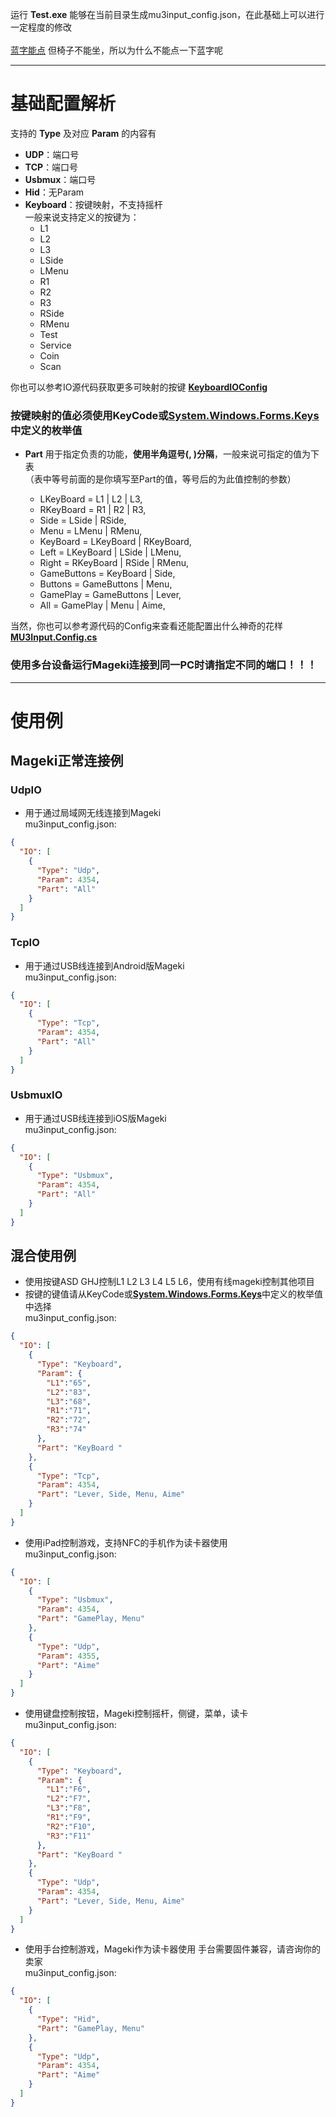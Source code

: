 运行 __Test.exe__ 能够在当前目录生成mu3input_config.json，在此基础上可以进行一定程度的修改<br><br>
[蓝字能点](https://www.bilibili.com/video/BV1GJ411x7h7) 但椅子不能坐，所以为什么不能点一下蓝字呢<br>

***

# 基础配置解析

支持的 __Type__ 及对应 __Param__ 的内容有
- __UDP__：端口号
- __TCP__：端口号
- __Usbmux__：端口号
- __Hid__：无Param
- __Keyboard__：按键映射，不支持摇杆<br>
一般来说支持定义的按键为：
   - L1
   - L2
   - L3
   - LSide
   - LMenu
   - R1
   - R2
   - R3
   - RSide
   - RMenu
   - Test
   - Service
   - Coin
   - Scan

你也可以参考IO源代码获取更多可映射的按键 [__KeyboardIOConfig__](https://github.com/Sanheiii/ongeki-io/blob/develop/MU3Input/IO/KeyboardIO.cs#L82)

### 按键映射的值必须使用KeyCode或[__System.Windows.Forms.Keys__](https://learn.microsoft.com/zh-cn/dotnet/api/system.windows.forms.keys)中定义的枚举值

- __Part__ 用于指定负责的功能，__使用半角逗号(, )分隔__，一般来说可指定的值为下表<br>
（表中等号前面的是你填写至Part的值，等号后的为此值控制的参数）

  - LKeyBoard = L1 | L2 | L3,
  - RKeyBoard = R1 | R2 | R3,
  - Side = LSide | RSide,
  - Menu = LMenu | RMenu,
  - KeyBoard = LKeyBoard | RKeyBoard,
  - Left = LKeyBoard | LSide | LMenu,
  - Right = RKeyBoard | RSide | RMenu,
  - GameButtons = KeyBoard | Side,
  - Buttons = GameButtons | Menu,
  - GamePlay = GameButtons | Lever,
  - All = GamePlay | Menu | Aime,

当然，你也可以参考源代码的Config来查看还能配置出什么神奇的花样 [__MU3Input.Config.cs__](https://github.com/Sanheiii/ongeki-io/blob/develop/MU3Input/Config.cs#L69)

### 使用多台设备运行Mageki连接到同一PC时请指定不同的端口！！！
***
# 使用例
## Mageki正常连接例
### UdpIO
- 用于通过局域网无线连接到Mageki<br>
mu3input_config.json:
``` json
{
  "IO": [
    {
      "Type": "Udp",
      "Param": 4354,
      "Part": "All"
    }
  ]
}
```
### TcpIO
- 用于通过USB线连接到Android版Mageki<br>
mu3input_config.json:
``` json
{
  "IO": [
    {
      "Type": "Tcp",
      "Param": 4354,
      "Part": "All"
    }
  ]
}
```
### UsbmuxIO
- 用于通过USB线连接到iOS版Mageki<br>
mu3input_config.json:
``` json
{
  "IO": [
    {
      "Type": "Usbmux",
      "Param": 4354,
      "Part": "All"
    }
  ]
}
```
## 混合使用例
- 使用按键ASD GHJ控制L1 L2 L3  L4 L5 L6，使用有线mageki控制其他项目<br>
- 按键的键值请从KeyCode或[__System.Windows.Forms.Keys__](https://learn.microsoft.com/zh-cn/dotnet/api/system.windows.forms.keys)中定义的枚举值中选择<br>
mu3input_config.json:
``` json
{
  "IO": [
    {
      "Type": "Keyboard",
      "Param": {
        "L1":"65",
        "L2":"83",
        "L3":"68",
        "R1":"71",
        "R2":"72",
        "R3":"74"
      },
      "Part": "KeyBoard "
    },
    {
      "Type": "Tcp",
      "Param": 4354,
      "Part": "Lever, Side, Menu, Aime"
    }
  ]
}
```
- 使用iPad控制游戏，支持NFC的手机作为读卡器使用<br>
mu3input_config.json:
``` json
{
  "IO": [
    {
      "Type": "Usbmux",
      "Param": 4354,
      "Part": "GamePlay, Menu"
    },
    {
      "Type": "Udp",
      "Param": 4355,
      "Part": "Aime"
    }
  ]
}
```
- 使用键盘控制按钮，Mageki控制摇杆，侧键，菜单，读卡<br>
mu3input_config.json:
``` json
{
  "IO": [
    {
      "Type": "Keyboard",
      "Param": {
        "L1":"F6",
        "L2":"F7",
        "L3":"F8",
        "R1":"F9",
        "R2":"F10",
        "R3":"F11"
      },
      "Part": "KeyBoard "
    },
    {
      "Type": "Udp",
      "Param": 4354,
      "Part": "Lever, Side, Menu, Aime"
    }
  ]
}
```
-  使用手台控制游戏，Mageki作为读卡器使用
手台需要固件兼容，请咨询你的卖家<br>
mu3input_config.json:
``` json
{
  "IO": [
    {
      "Type": "Hid",
      "Part": "GamePlay, Menu"
    },
    {
      "Type": "Udp",
      "Param": 4354,
      "Part": "Aime"
    }
  ]
}
```

